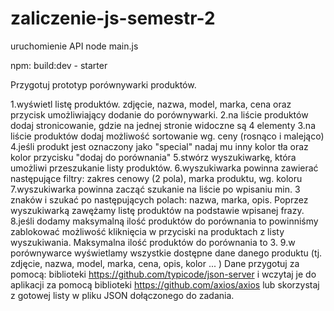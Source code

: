 # zaliczenie-js-semestr-2

uruchomienie API node main.js

npm: build:dev - starter

Przygotuj prototyp porównywarki produktów.

1.wyświetl listę produktów. zdjęcie, nazwa, model, marka, cena oraz przycisk umożliwiający dodanie do porównywarki.
2.na liście produktów dodaj stronicowanie, gdzie na jednej stronie widoczne są 4 elementy
3.na liście produktów dodaj możliwość sortowanie wg. ceny (rosnąco i malejąco)
4.jeśli produkt jest oznaczony jako "special" nadaj mu inny kolor tła oraz kolor przycisku "dodaj do porównania"
5.stwórz wyszukiwarkę, która umożliwi przeszukanie listy produktów. 
6.wyszukiwarka powinna zawierać następujące filtry: zakres cenowy (2 pola), marka produktu, wg. koloru
7.wyszukiwarka powinna zacząć szukanie na liście po wpisaniu min. 3 znaków i szukać po następujących polach: nazwa, marka, opis. Poprzez wyszukiwarką zawężamy listę produktów na podstawie wpisanej frazy.
8.jeśli dodamy maksymalną ilość produktów do porównania to powinniśmy zablokować możliwość kliknięcia w przyciski na produktach z listy wyszukiwania. Maksymalna ilość produktów do porównania to 3. 
9.w porównywarce wyświetlamy wszystkie dostępne dane danego produktu (tj. zdjęcie, nazwa, model, marka, cena, opis, kolor ... )
Dane przygotuj za pomocą:
biblioteki https://github.com/typicode/json-server i wczytaj je do aplikacji za pomocą biblioteki https://github.com/axios/axios
lub skorzystaj z gotowej listy w pliku JSON dołączonego do zadania.